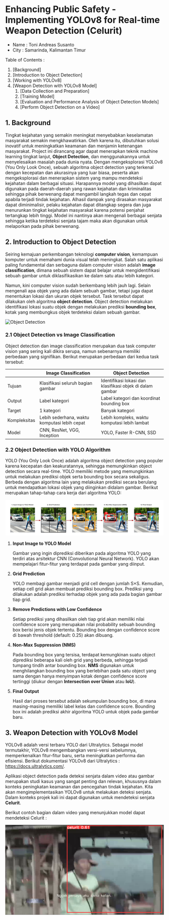 # **Enhancing Public Safety - Implementing YOLOv8 for Real-time Weapon Detection (Celurit)**

- Name : Toni Andreas Susanto
- City : Samarinda, Kalimantan Timur

Table of Contents :

1. [Background]
2. [Introduction to Object Detection]
3. [Working with YOLOv8]
4. [Weapon Detection with YOLOv8 Model]
   1. [Data Collection and Preparation]
   2. [Training Model]
   3. [Evaluation and Performance Analysis of Object Detection Models]
   4. [Perform Object Detection on a Video]


## 1. Background <a id="0" ></a>

Tingkat kejahatan yang semakin meningkat menyebabkan keselamatan masyarakat semakin mengkhawatirkan. Oleh karena itu, dibutuhkan solusi inovatif untuk meningkatkan keamanan dan menjamin ketenangan masyarakat. Project ini dirancang agar dapat menerapkan teknik machine learning tingkat lanjut, **Object Detection**, dan menggunakannya untuk menyelesaikan masalah pada dunia nyata. Dengan mengeksplorasi YOLOv8 (You Only Look Once), sebuah algoritma object detection yang terkenal dengan kecepatan dan akurasinya yang luar biasa, peserta akan mengeksplorasi dan menerapkan sistem yang mampu mendeteksi kejahatan dalam berbagai situasi. Harapannya model yang dihasilkan dapat digunakan pada daerah-daerah yang rawan kejahatan dan kriminalitas sehingga pihak berwenang dapat mengambil langkah tegas dan cepat apabila terjadi tindak kejahatan. Alhasil dampak yang dirasakan masyarakat dapat diminimalisir, pelaku kejahatan dapat ditangkap segera dan juga menurunkan tingkat kejahatan masyarakat karena potensi penjahat tertangkap lebih tinggi. Model ini nantinya akan mengenali berbagai senjata sehingga ketika terdeteksi senjata tajam maka akan digunakan untuk melaporkan pada pihak berwenang. 


## 2. Introduction to Object Detection <a id="1" ></a>

Seiring kemajuan perkembangan teknologi **computer vision**, kemampuan komputer untuk memahami dunia visual telah meningkat. Salah satu aplikasi paling fundamental dan serbaguna dalam computer vision adalah **image classification**, dimana sebuah sistem dapat belajar untuk mengidentifikasi sebuah gambar untuk diklasifikasikan ke dalam satu atau lebih kategori. 

Namun, kini computer vision sudah berkembang lebih jauh lagi. Selain mengenali apa objek yang ada dalam sebuah gambar, tetapi juga dapat menentukan lokasi dan ukuran objek tersebut. Task tersebut dapat dilakukan oleh algoritma **object detection**. Object detection melakukan identifikasi lokasi suatu objek dengan melakukan prediksi **bounding box**, kotak yang membungkus objek terdeteksi dalam sebuah gambar. 

![Object Detection](https://deeplobe.ai/wp-content/uploads/2023/06/Object-detection-Real-world-applications-and-benefits.png)


### 2.1 Object Detection vs Image Classification 

Object detection dan image classification merupakan dua task computer vision yang sering kali dikira serupa, namun sebenarnya memiliki perbedaan yang signifikan. Berikut merupakan perbedaan dari kedua task tersebut:

|              | Image Classification                         | Object Detection                                          |
|--------------|----------------------------------------------|-----------------------------------------------------------|
| Tujuan       | Klasifikasi seluruh bagian gambar            | Identifikasi lokasi dan klasifikasi objek di dalam gambar |
| Output       | Label kategori                               | Label kategori dan koordinat bounding box                 |
| Target       | 1 kategori                                   | Banyak kategori                                           |
| Kompleksitas | Lebih sederhana, waktu komputasi lebih cepat | Lebih kompleks, waktu komputasi lebih lambat              |
| Model        | CNN, ResNet, VGG, Inception                  | YOLO, Faster R-CNN, SSD                                   |



### 2.2 Object Detection with YOLO Algorithm

YOLO (You Only Look Once) adalah algoritma object detection yang populer karena kecepatan dan keakuratannya, sehingga memungkinkan object detection secara real-time. YOLO memiliki metode yang memungkinkan untuk melakukan prediksi objek serta bounding box secara sekaligus. Berbeda dengan algoritma lain yang melakukan prediksi secara berulang untuk mendapatkan lokasi objek yang diinginkan didalam gambar. Berikut merupakan tahap-tahap cara kerja dari algoritma YOLO:
    
![YOLO Algorithm](asset/yolo.png)

1. **Input Image to YOLO Model**
    
    Gambar yang ingin diprediksi diberikan pada algoritma YOLO yang terdiri atas arsitektur CNN (Convolutional Neural Network). YOLO akan mempelajari fitur-fitur yang terdapat pada gambar yang diinput.
    
2. **Grid Prediction**

    YOLO membagi gambar menjadi grid cell dengan jumlah S×S. Kemudian, setiap cell grid akan membuat prediksi bounding box. Prediksi yang dilakukan adalah prediksi terhadap objek yang ada pada bagian gambar tiap grid.
    
3. **Remove Predictions with Low Confidence**

    Setiap prediksi yang dihasilkan oleh tiap grid akan memiliki nilai confidence score yang merupakan nilai probability sebuah bounding box berisi jenis objek tertentu. Bounding box dengan confidence score di bawah threshold (default: 0.25) akan dibuang.
    
4. **Non-Max Suppression (NMS)**

    Pada bounding box yang tersisa, terdapat kemungkinan suatu object diprediksi beberapa kali oleh grid yang berbeda, sehingga terjadi tumpang tindih antar bounding box. **NMS** digunakan untuk menghilangkan bounding box yang berlebihan pada satu object yang sama dengan hanya menyimpan kotak dengan confidence score tertinggi (diukur dengan **Intersection over Union** atau **IoU**).
    
5. **Final Output**

    Hasil dari proses tersebut adalah sekumpulan bounding box, di mana masing-masing memiliki label kelas dan confidence score. Bounding box ini adalah prediksi akhir algoritma YOLO untuk objek pada gambar baru.



## 3. Weapon Detection with YOLOv8 Model <a id="2" ></a>

YOLOv8 adalah versi terbaru YOLO dari Ultralytics. Sebagai model termutakhir, YOLOv8 mengembangkan versi-versi sebelumnya, memperkenalkan fitur-fitur baru, serta meningkatkan performa dan efisiensi. Berikut dokumentasi YOLOv8 dari Ultralytics : https://docs.ultralytics.com/.


Aplikasi object detection pada deteksi senjata dalam video atau gambar merupakan studi kasus yang sangat penting dan relevan, khususnya dalam konteks peningkatan keamanan dan pencegahan tindak kejahatan. Kita akan mengimplementasikan YOLOv8 untuk melakukan deteksi senjata. Dalam konteks projek kali ini dapat digunakan untuk mendeteksi senjata **Celurit**. 

Berikut contoh bagian dalam video yang menunjukkan model dapat mendeteksi Celurit : 

![Result](asset/result.png)
